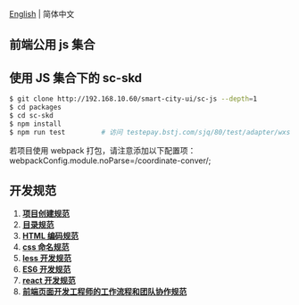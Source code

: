 [English](./README.md) | 简体中文

## 前端公用 js 集合

## 使用 JS 集合下的 sc-skd

```bash
$ git clone http://192.168.10.60/smart-city-ui/sc-js --depth=1
$ cd packages
$ cd sc-skd
$ npm install
$ npm run test         # 访问 testepay.bstj.com/sjq/80/test/adapter/wxsdk.html
```

若项目使用 webpack 打包，请注意添加以下配置项：
webpackConfig.module.noParse=/coordinate-conver/;

## 开发规范

1. **[项目创建规范](./docs/guide/package.md)**
1. **[目录规范](./docs/guide/directory-guide.md)**
1. **[HTML 编码规范](./docs/guide/html-style-guide.md)**
1. **[css 命名规范](./docs/guide/css-name-rule.md)**
1. **[less 开发规范](./docs/guide/less-code-style.md)**
1. **[ES6 开发规范](./docs/guide/es-next-style-guide.md)**
1. **[react 开发规范](./docs/guide/react-style-guide.md)**
1. **[前端页面开发工程师的工作流程和团队协作规范](./docs/guide/前端页面开发工程师的工作流程和团队协作规范.md)**
